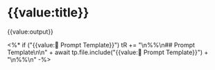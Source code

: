 # {{value:title}}

{{value:output}}

<%* if ("{{value:🔗 Prompt Template}}") tR += "\n%%\n## Prompt Template\n\n" + await tp.file.include("{{value:🔗 Prompt Template}}") + "\n%%\n" -%>